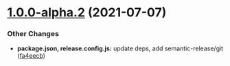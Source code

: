 # [1.0.0-alpha.2](https://github.com/mengfei0053/next-plugin-less/compare/v1.0.0-alpha.1...v1.0.0-alpha.2) (2021-07-07)


### Other Changes

* **package.json, release.config.js:** update deps, add semantic-release/git ([fa4eecb](https://github.com/mengfei0053/next-plugin-less/commit/fa4eecbed21bac68d3943fdda7664399f7468dbf))
